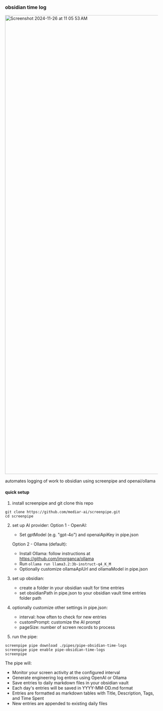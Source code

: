 ### obsidian time log

<img width="1512" alt="Screenshot 2024-11-26 at 11 05 53 AM" src="https://github.com/user-attachments/assets/7883b8fc-caac-4627-8400-3ccf18b6a602">



automates logging of work to obsidian using screenpipe and openai/ollama

#### quick setup

1. install screenpipe and git clone this repo
```
git clone https://github.com/mediar-ai/screenpipe.git
cd screenpipe
```

2. set up AI provider:
   Option 1 - OpenAI:
   - Set gptModel (e.g. "gpt-4o") and openaiApiKey in pipe.json
   
   Option 2 - Ollama (default):
   - Install Ollama: follow instructions at https://github.com/jmorganca/ollama
   - Run `ollama run llama3.2:3b-instruct-q4_K_M`
   - Optionally customize ollamaApiUrl and ollamaModel in pipe.json

3. set up obsidian:
   - create a folder in your obsidian vault for time entries
   - set obsidianPath in pipe.json to your obsidian vault time entries folder path

4. optionally customize other settings in pipe.json:
   - interval: how often to check for new entries
   - customPrompt: customize the AI prompt
   - pageSize: number of screen records to process

5. run the pipe:
```
screenpipe pipe download ./pipes/pipe-obsidian-time-logs
screenpipe pipe enable pipe-obsidian-time-logs
screenpipe
```

The pipe will:
- Monitor your screen activity at the configured interval
- Generate engineering log entries using OpenAI or Ollama
- Save entries to daily markdown files in your obsidian vault
- Each day's entries will be saved in YYYY-MM-DD.md format
- Entries are formatted as markdown tables with Title, Description, Tags, and Time Spent
- New entries are appended to existing daily files

